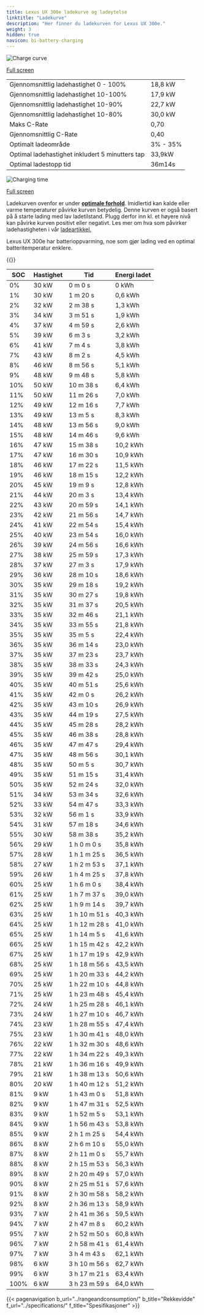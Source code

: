 ```yaml
---
title: Lexus UX 300e ladekurve og ladeytelse
linktitle: "Ladekurve"
description: "Her finner du ladekurven for Lexus UX 300e."
weight: 3
hidden: true
navicon: bi-battery-charging
---
```

<!-- markdownlint-disable MD033 -->
<img src="/images/models/lexus/ux/ux_300e/chargingcurve.svg" alt="Charge curve" class="img-fluid">

[Full screen](/images/models/lexus/ux/ux_300e/chargingcurve.svg)


<table class="table table-striped border">
<tbody>
<tr>
<td>Gjennomsnittlig ladehastighet 0 - 100%</td><td>18,8 kW</td>
</tr>
<tr>
<td>Gjennomsnittlig ladehastighet 10-100%</td><td>17,9 kW</td>
</tr>
<tr>
<td>Gjennomsnittlig ladehastighet 10-90%</td><td>22,7 kW</td>
</tr>
<tr>
<td>Gjennomsnittlig ladehastighet 10-80%</td><td>30,0 kW</td>
</tr>
<tr>
<td>Maks C-Rate</td><td>0,70</td>
</tr>
<tr>
<td>Gjennomsnittlig C-Rate</td><td>0,40</td>
</tr>
<tr>
<td>Optimalt ladeområde</td><td>3% - 35%</td>
</tr>
<tr>
<td>Optimal ladehastighet inkludert 5 minutters tap</td><td>33,9kW</td>
</tr>
<tr>
<td>Optimal ladestopp tid</td><td>36m14s</td>
</tr>
</tbody>
</table>
<img src="/images/models/lexus/ux/ux_300e/chargingtime.svg" alt="Charging time" class="img-fluid">

[Full screen](/images/models/lexus/ux/ux_300e/chargingtime.svg)


Ladekurven ovenfor er under **[optimale forhold](../../../../../technology/battery/charging/#temperatur)**. Imidlertid kan kalde eller varme temperaturer påvirke kurven betydelig. Denne kurven er også basert på å starte lading med lav ladetilstand. Plugg derfor inn kl. et høyere nivå kan påvirke kurven positivt eller negativt. Les mer om hva som påvirker ladehastigheten i vår [ladeartikkel.](../../../../../technology/battery/charging/)


Lexus UX 300e har batterioppvarming, noe som gjør lading ved en optimal batteritemperatur enklere.


{{<evkxdisplayaddarticle />}}
<table class="table table-striped border">
<thead>
<tr><th>SOC</th><th>Hastighet</th><th>Tid</th><th>Energi ladet</th></tr>
</thead>
<tbody>
<tr>
<td>0%</td><td>30 kW</td><td> 0 m 0 s </td><td>0 kWh </td>
</tr>
<tr>
<td>1%</td><td>30 kW</td><td> 1 m 20 s </td><td>0,6 kWh </td>
</tr>
<tr>
<td>2%</td><td>32 kW</td><td> 2 m 38 s </td><td>1,3 kWh </td>
</tr>
<tr>
<td>3%</td><td>34 kW</td><td> 3 m 51 s </td><td>1,9 kWh </td>
</tr>
<tr>
<td>4%</td><td>37 kW</td><td> 4 m 59 s </td><td>2,6 kWh </td>
</tr>
<tr>
<td>5%</td><td>39 kW</td><td> 6 m 3 s </td><td>3,2 kWh </td>
</tr>
<tr>
<td>6%</td><td>41 kW</td><td> 7 m 4 s </td><td>3,8 kWh </td>
</tr>
<tr>
<td>7%</td><td>43 kW</td><td> 8 m 2 s </td><td>4,5 kWh </td>
</tr>
<tr>
<td>8%</td><td>46 kW</td><td> 8 m 56 s </td><td>5,1 kWh </td>
</tr>
<tr>
<td>9%</td><td>48 kW</td><td> 9 m 48 s </td><td>5,8 kWh </td>
</tr>
<tr>
<td>10%</td><td>50 kW</td><td> 10 m 38 s </td><td>6,4 kWh </td>
</tr>
<tr>
<td>11%</td><td>50 kW</td><td> 11 m 26 s </td><td>7,0 kWh </td>
</tr>
<tr>
<td>12%</td><td>49 kW</td><td> 12 m 16 s </td><td>7,7 kWh </td>
</tr>
<tr>
<td>13%</td><td>49 kW</td><td> 13 m 5 s </td><td>8,3 kWh </td>
</tr>
<tr>
<td>14%</td><td>48 kW</td><td> 13 m 56 s </td><td>9,0 kWh </td>
</tr>
<tr>
<td>15%</td><td>48 kW</td><td> 14 m 46 s </td><td>9,6 kWh </td>
</tr>
<tr>
<td>16%</td><td>47 kW</td><td> 15 m 38 s </td><td>10,2 kWh </td>
</tr>
<tr>
<td>17%</td><td>47 kW</td><td> 16 m 30 s </td><td>10,9 kWh </td>
</tr>
<tr>
<td>18%</td><td>46 kW</td><td> 17 m 22 s </td><td>11,5 kWh </td>
</tr>
<tr>
<td>19%</td><td>46 kW</td><td> 18 m 15 s </td><td>12,2 kWh </td>
</tr>
<tr>
<td>20%</td><td>45 kW</td><td> 19 m 9 s </td><td>12,8 kWh </td>
</tr>
<tr>
<td>21%</td><td>44 kW</td><td> 20 m 3 s </td><td>13,4 kWh </td>
</tr>
<tr>
<td>22%</td><td>43 kW</td><td> 20 m 59 s </td><td>14,1 kWh </td>
</tr>
<tr>
<td>23%</td><td>42 kW</td><td> 21 m 56 s </td><td>14,7 kWh </td>
</tr>
<tr>
<td>24%</td><td>41 kW</td><td> 22 m 54 s </td><td>15,4 kWh </td>
</tr>
<tr>
<td>25%</td><td>40 kW</td><td> 23 m 54 s </td><td>16,0 kWh </td>
</tr>
<tr>
<td>26%</td><td>39 kW</td><td> 24 m 56 s </td><td>16,6 kWh </td>
</tr>
<tr>
<td>27%</td><td>38 kW</td><td> 25 m 59 s </td><td>17,3 kWh </td>
</tr>
<tr>
<td>28%</td><td>37 kW</td><td> 27 m 3 s </td><td>17,9 kWh </td>
</tr>
<tr>
<td>29%</td><td>36 kW</td><td> 28 m 10 s </td><td>18,6 kWh </td>
</tr>
<tr>
<td>30%</td><td>35 kW</td><td> 29 m 18 s </td><td>19,2 kWh </td>
</tr>
<tr>
<td>31%</td><td>35 kW</td><td> 30 m 27 s </td><td>19,8 kWh </td>
</tr>
<tr>
<td>32%</td><td>35 kW</td><td> 31 m 37 s </td><td>20,5 kWh </td>
</tr>
<tr>
<td>33%</td><td>35 kW</td><td> 32 m 46 s </td><td>21,1 kWh </td>
</tr>
<tr>
<td>34%</td><td>35 kW</td><td> 33 m 55 s </td><td>21,8 kWh </td>
</tr>
<tr>
<td>35%</td><td>35 kW</td><td> 35 m 5 s </td><td>22,4 kWh </td>
</tr>
<tr>
<td>36%</td><td>35 kW</td><td> 36 m 14 s </td><td>23,0 kWh </td>
</tr>
<tr>
<td>37%</td><td>35 kW</td><td> 37 m 23 s </td><td>23,7 kWh </td>
</tr>
<tr>
<td>38%</td><td>35 kW</td><td> 38 m 33 s </td><td>24,3 kWh </td>
</tr>
<tr>
<td>39%</td><td>35 kW</td><td> 39 m 42 s </td><td>25,0 kWh </td>
</tr>
<tr>
<td>40%</td><td>35 kW</td><td> 40 m 51 s </td><td>25,6 kWh </td>
</tr>
<tr>
<td>41%</td><td>35 kW</td><td> 42 m 0 s </td><td>26,2 kWh </td>
</tr>
<tr>
<td>42%</td><td>35 kW</td><td> 43 m 10 s </td><td>26,9 kWh </td>
</tr>
<tr>
<td>43%</td><td>35 kW</td><td> 44 m 19 s </td><td>27,5 kWh </td>
</tr>
<tr>
<td>44%</td><td>35 kW</td><td> 45 m 28 s </td><td>28,2 kWh </td>
</tr>
<tr>
<td>45%</td><td>35 kW</td><td> 46 m 38 s </td><td>28,8 kWh </td>
</tr>
<tr>
<td>46%</td><td>35 kW</td><td> 47 m 47 s </td><td>29,4 kWh </td>
</tr>
<tr>
<td>47%</td><td>35 kW</td><td> 48 m 56 s </td><td>30,1 kWh </td>
</tr>
<tr>
<td>48%</td><td>35 kW</td><td> 50 m 5 s </td><td>30,7 kWh </td>
</tr>
<tr>
<td>49%</td><td>35 kW</td><td> 51 m 15 s </td><td>31,4 kWh </td>
</tr>
<tr>
<td>50%</td><td>35 kW</td><td> 52 m 24 s </td><td>32,0 kWh </td>
</tr>
<tr>
<td>51%</td><td>34 kW</td><td> 53 m 34 s </td><td>32,6 kWh </td>
</tr>
<tr>
<td>52%</td><td>33 kW</td><td> 54 m 47 s </td><td>33,3 kWh </td>
</tr>
<tr>
<td>53%</td><td>32 kW</td><td> 56 m 1 s </td><td>33,9 kWh </td>
</tr>
<tr>
<td>54%</td><td>31 kW</td><td> 57 m 18 s </td><td>34,6 kWh </td>
</tr>
<tr>
<td>55%</td><td>30 kW</td><td> 58 m 38 s </td><td>35,2 kWh </td>
</tr>
<tr>
<td>56%</td><td>29 kW</td><td>1 h 0 m 0 s </td><td>35,8 kWh </td>
</tr>
<tr>
<td>57%</td><td>28 kW</td><td>1 h 1 m 25 s </td><td>36,5 kWh </td>
</tr>
<tr>
<td>58%</td><td>27 kW</td><td>1 h 2 m 53 s </td><td>37,1 kWh </td>
</tr>
<tr>
<td>59%</td><td>26 kW</td><td>1 h 4 m 25 s </td><td>37,8 kWh </td>
</tr>
<tr>
<td>60%</td><td>25 kW</td><td>1 h 6 m 0 s </td><td>38,4 kWh </td>
</tr>
<tr>
<td>61%</td><td>25 kW</td><td>1 h 7 m 37 s </td><td>39,0 kWh </td>
</tr>
<tr>
<td>62%</td><td>25 kW</td><td>1 h 9 m 14 s </td><td>39,7 kWh </td>
</tr>
<tr>
<td>63%</td><td>25 kW</td><td>1 h 10 m 51 s </td><td>40,3 kWh </td>
</tr>
<tr>
<td>64%</td><td>25 kW</td><td>1 h 12 m 28 s </td><td>41,0 kWh </td>
</tr>
<tr>
<td>65%</td><td>25 kW</td><td>1 h 14 m 5 s </td><td>41,6 kWh </td>
</tr>
<tr>
<td>66%</td><td>25 kW</td><td>1 h 15 m 42 s </td><td>42,2 kWh </td>
</tr>
<tr>
<td>67%</td><td>25 kW</td><td>1 h 17 m 19 s </td><td>42,9 kWh </td>
</tr>
<tr>
<td>68%</td><td>25 kW</td><td>1 h 18 m 56 s </td><td>43,5 kWh </td>
</tr>
<tr>
<td>69%</td><td>25 kW</td><td>1 h 20 m 33 s </td><td>44,2 kWh </td>
</tr>
<tr>
<td>70%</td><td>25 kW</td><td>1 h 22 m 10 s </td><td>44,8 kWh </td>
</tr>
<tr>
<td>71%</td><td>25 kW</td><td>1 h 23 m 48 s </td><td>45,4 kWh </td>
</tr>
<tr>
<td>72%</td><td>24 kW</td><td>1 h 25 m 28 s </td><td>46,1 kWh </td>
</tr>
<tr>
<td>73%</td><td>24 kW</td><td>1 h 27 m 10 s </td><td>46,7 kWh </td>
</tr>
<tr>
<td>74%</td><td>23 kW</td><td>1 h 28 m 55 s </td><td>47,4 kWh </td>
</tr>
<tr>
<td>75%</td><td>23 kW</td><td>1 h 30 m 41 s </td><td>48,0 kWh </td>
</tr>
<tr>
<td>76%</td><td>22 kW</td><td>1 h 32 m 30 s </td><td>48,6 kWh </td>
</tr>
<tr>
<td>77%</td><td>22 kW</td><td>1 h 34 m 22 s </td><td>49,3 kWh </td>
</tr>
<tr>
<td>78%</td><td>21 kW</td><td>1 h 36 m 16 s </td><td>49,9 kWh </td>
</tr>
<tr>
<td>79%</td><td>21 kW</td><td>1 h 38 m 13 s </td><td>50,6 kWh </td>
</tr>
<tr>
<td>80%</td><td>20 kW</td><td>1 h 40 m 12 s </td><td>51,2 kWh </td>
</tr>
<tr>
<td>81%</td><td>9 kW</td><td>1 h 43 m 0 s </td><td>51,8 kWh </td>
</tr>
<tr>
<td>82%</td><td>9 kW</td><td>1 h 47 m 31 s </td><td>52,5 kWh </td>
</tr>
<tr>
<td>83%</td><td>9 kW</td><td>1 h 52 m 5 s </td><td>53,1 kWh </td>
</tr>
<tr>
<td>84%</td><td>9 kW</td><td>1 h 56 m 43 s </td><td>53,8 kWh </td>
</tr>
<tr>
<td>85%</td><td>9 kW</td><td>2 h 1 m 25 s </td><td>54,4 kWh </td>
</tr>
<tr>
<td>86%</td><td>8 kW</td><td>2 h 6 m 10 s </td><td>55,0 kWh </td>
</tr>
<tr>
<td>87%</td><td>8 kW</td><td>2 h 11 m 0 s </td><td>55,7 kWh </td>
</tr>
<tr>
<td>88%</td><td>8 kW</td><td>2 h 15 m 53 s </td><td>56,3 kWh </td>
</tr>
<tr>
<td>89%</td><td>8 kW</td><td>2 h 20 m 49 s </td><td>57,0 kWh </td>
</tr>
<tr>
<td>90%</td><td>8 kW</td><td>2 h 25 m 51 s </td><td>57,6 kWh </td>
</tr>
<tr>
<td>91%</td><td>8 kW</td><td>2 h 30 m 58 s </td><td>58,2 kWh </td>
</tr>
<tr>
<td>92%</td><td>8 kW</td><td>2 h 36 m 13 s </td><td>58,9 kWh </td>
</tr>
<tr>
<td>93%</td><td>7 kW</td><td>2 h 41 m 36 s </td><td>59,5 kWh </td>
</tr>
<tr>
<td>94%</td><td>7 kW</td><td>2 h 47 m 8 s </td><td>60,2 kWh </td>
</tr>
<tr>
<td>95%</td><td>7 kW</td><td>2 h 52 m 50 s </td><td>60,8 kWh </td>
</tr>
<tr>
<td>96%</td><td>7 kW</td><td>2 h 58 m 41 s </td><td>61,4 kWh </td>
</tr>
<tr>
<td>97%</td><td>7 kW</td><td>3 h 4 m 43 s </td><td>62,1 kWh </td>
</tr>
<tr>
<td>98%</td><td>6 kW</td><td>3 h 10 m 56 s </td><td>62,7 kWh </td>
</tr>
<tr>
<td>99%</td><td>6 kW</td><td>3 h 17 m 21 s </td><td>63,4 kWh </td>
</tr>
<tr>
<td>100%</td><td>6 kW</td><td>3 h 23 m 59 s </td><td>64,0 kWh </td>
</tr>
</tbody>
</table>


{{< pagenavigation b_url="../rangeandconsumption/" b_title="Rekkevidde" f_url="../specifications/" f_title="Spesifikasjoner" >}}
